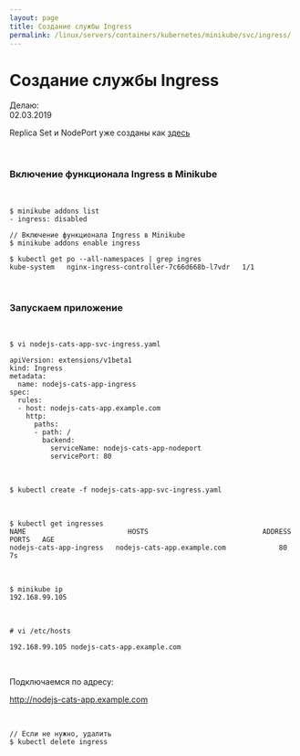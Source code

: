 ```yaml
---
layout: page
title: Создание службы Ingress
permalink: /linux/servers/containers/kubernetes/minikube/svc/ingress/
---
```


# Создание службы Ingress

Делаю:  
02.03.2019

Replica Set и NodePort уже созданы как <a href="/linux/servers/containers/kubernetes/minikube/svc/nodeport/">здесь</a>

<br/>

### Включение функционала Ingress в Minikube

<br/>

    $ minikube addons list
    - ingress: disabled

    // Включение функционала Ingress в Minikube
    $ minikube addons enable ingress

    $ kubectl get po --all-namespaces | grep ingres
    kube-system   nginx-ingress-controller-7c66d668b-l7vdr   1/1

<br/>

### Запускаем приложение

<br/>

    $ vi nodejs-cats-app-svc-ingress.yaml

```
apiVersion: extensions/v1beta1
kind: Ingress
metadata:
  name: nodejs-cats-app-ingress
spec:
  rules:
  - host: nodejs-cats-app.example.com
    http:
      paths:
      - path: /
        backend:
          serviceName: nodejs-cats-app-nodeport
          servicePort: 80
```

<br/>

    $ kubectl create -f nodejs-cats-app-svc-ingress.yaml

<br/>

    $ kubectl get ingresses
    NAME                         HOSTS                            ADDRESS   PORTS   AGE
    nodejs-cats-app-ingress   nodejs-cats-app.example.com             80      7s

<br/>

    $ minikube ip
    192.168.99.105

<br/>

    # vi /etc/hosts

    192.168.99.105 nodejs-cats-app.example.com

<br/>

Подключаемся по адресу:

http://nodejs-cats-app.example.com

<br/>

    // Если не нужно, удалить
    $ kubectl delete ingress
